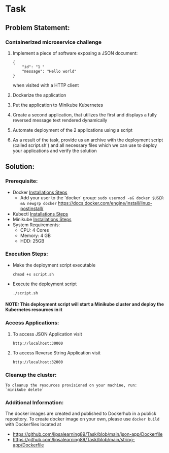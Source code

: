 # Task

## Problem Statement:

### Containerized microservice challenge
1. Implement a piece of software exposing a JSON document:
    ```
    {
        "id": "1 "
        "message": "Hello world"
    }
    ``` 
    when visited with a HTTP client

2. Dockerize the application
3. Put the application to Minikube Kubernetes
4. Create a second application, that utilizes the first and displays a fully reversed message text rendered dynamically
5. Automate deployment of the 2 applications using a script
6. As a result of the task, provide us an archive with the deployment script (called script.sh') and all necessary files which we can use to deploy your applications and verify the solution

## Solution:

### Prerequisite:

- Docker [Installations Steps](https://docs.docker.com/engine/install/)
    - Add your user to the 'docker' group: `sudo usermod -aG docker $USER && newgrp docker` <https://docs.docker.com/engine/install/linux-postinstall/> 
- Kubectl [Installations Steps](https://kubernetes.io/docs/tasks/tools/install-kubectl-linux/)
- Minikube [Installations Steps](https://minikube.sigs.k8s.io/docs/start/)
- System Requirements:
    - CPU: 4 Cores
    - Memory: 4 GB
    - HDD: 25GB


### Execution Steps:

- Make the deployment script executable

    ```
    chmod +x script.sh
    ```
- Execute the deployment script
    ```
    ./script.sh
    ```
#### NOTE: This deployment script will start a Minikube cluster and deploy the Kubernetes resources in it


### Access Applications:
1. To access JSON Application visit 

    `http://localhost:30000`

2. To access Reverse String Application visit 

    `http://localhost:32000`
    
### Cleanup the cluster:
    To cleanup the resources provisioned on your machine, run:
    `minikube delete`


### Additional Information:
The docker images are created and published to Dockerhub in a publick repository.
To create docker image on your own, please use `docker build` with Dockerfiles located at 
- https://github.com/lipsalearning89/Task/blob/main/json-app/Dockerfile
- https://github.com/lipsalearning89/Task/blob/main/string-app/Dockerfile 
